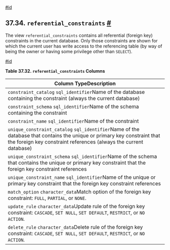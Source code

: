 [#id](#INFOSCHEMA-REFERENTIAL-CONSTRAINTS)

## 37.34. `referential_constraints` [#](#INFOSCHEMA-REFERENTIAL-CONSTRAINTS)

The view `referential_constraints` contains all referential (foreign key) constraints in the current database. Only those constraints are shown for which the current user has write access to the referencing table (by way of being the owner or having some privilege other than `SELECT`).

[#id](#id-1.7.6.38.3)

**Table 37.32. `referential_constraints` Columns**

| Column TypeDescription                                                                                                                                                                       |
| -------------------------------------------------------------------------------------------------------------------------------------------------------------------------------------------- |
| `constraint_catalog` `sql_identifier`Name of the database containing the constraint (always the current database)                                                                            |
| `constraint_schema` `sql_identifier`Name of the schema containing the constraint                                                                                                             |
| `constraint_name` `sql_identifier`Name of the constraint                                                                                                                                     |
| `unique_constraint_catalog` `sql_identifier`Name of the database that contains the unique or primary key constraint that the foreign key constraint references (always the current database) |
| `unique_constraint_schema` `sql_identifier`Name of the schema that contains the unique or primary key constraint that the foreign key constraint references                                  |
| `unique_constraint_name` `sql_identifier`Name of the unique or primary key constraint that the foreign key constraint references                                                             |
| `match_option` `character_data`Match option of the foreign key constraint: `FULL`, `PARTIAL`, or `NONE`.                                                                                     |
| `update_rule` `character_data`Update rule of the foreign key constraint: `CASCADE`, `SET NULL`, `SET DEFAULT`, `RESTRICT`, or `NO ACTION`.                                                   |
| `delete_rule` `character_data`Delete rule of the foreign key constraint: `CASCADE`, `SET NULL`, `SET DEFAULT`, `RESTRICT`, or `NO ACTION`.                                                   |
